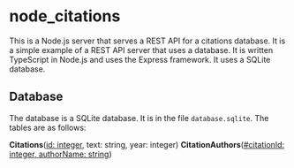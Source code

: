 # node_citations

This is a Node.js server that serves a REST API for a citations database. It is a simple example of a REST API server that uses a database.
It is written TypeScript in Node.js and uses the Express framework. It uses a SQLite database.

## Database

The database is a SQLite database. It is in the file `database.sqlite`.
The tables are as follows:

**Citations**(<ins>id: integer</ins>, text: string, year: integer)
**CitationAuthors**(<ins>#citationId: integer, authorName: string</ins>)